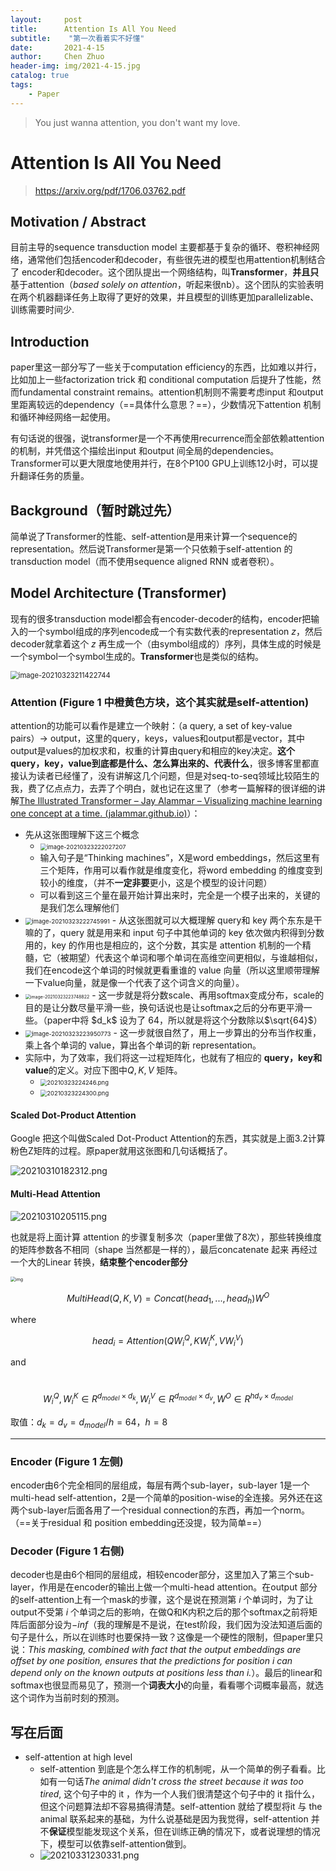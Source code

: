```yaml
---
layout:     post
title:      Attention Is All You Need
subtitle:    "第一次看着实不好懂"
date:       2021-4-15
author:     Chen Zhuo
header-img: img/2021-4-15.jpg
catalog: true
tags:
    - Paper
---
```



> You just wanna attention, you don't want my love.

# Attention Is All You Need

> https://arxiv.org/pdf/1706.03762.pdf



## Motivation / Abstract

目前主导的sequence transduction model 主要都基于复杂的循环、卷积神经网络，通常他们包括encoder和decoder，有些很先进的模型也用attention机制结合了 encoder和decoder。这个团队提出一个网络结构，叫**Transformer**，**并且只**基于attention（*based solely on attention*，听起来很nb）。这个团队的实验表明在两个机器翻译任务上取得了更好的效果，并且模型的训练更加parallelizable、训练需要时间少.



## Introduction

paper里这一部分写了一些关于computation efficiency的东西，比如难以并行，比如加上一些factorization trick 和 conditional computation 后提升了性能，然而fundamental constraint remains。attention机制则不需要考虑input 和output里距离较远的dependency（==具体什么意思？==），少数情况下attention 机制和循环神经网络一起使用。

有句话说的很强，说transformer是一个不再使用recurrence而全部依赖attention的机制，并凭借这个描绘出input 和output 间全局的dependencies。Transformer可以更大限度地使用并行，在8个P100 GPU上训练12小时，可以提升翻译任务的质量。



## Background（暂时跳过先）

简单说了Transformer的性能、self-attention是用来计算一个sequence的representation。然后说Transformer是第一个只依赖于self-attention 的 transduction model（而不使用sequence aligned RNN 或者卷积）。



## Model Architecture (Transformer)

现有的很多transduction model都会有encoder-decoder的结构，encoder把输入的一个symbol组成的序列encode成一个有实数代表的representation $z$，然后decoder就拿着这个 $z$ 再生成一个（由symbol组成的）序列，具体生成的时候是一个symbol一个symbol生成的。**Transformer**也是类似的结构。

<img src="https://raw.githubusercontent.com/Chord-Chen-30/PicGo-Typora/master/img/20210323211422.png" alt="image-20210323211422744" style="zoom: 80%;" />

### Attention  (Figure 1 中橙黄色方块，这个其实就是self-attention)

attention的功能可以看作是建立一个映射：（a query, a set of key-value pairs）-> output，这里的query，keys，values和output都是vector，其中output是values的加权求和，权重的计算由query和相应的key决定。**这个query，key，value到底都是什么、怎么算出来的、代表什么**，很多博客里都直接认为读者已经懂了，没有讲解这几个问题，但是对seq-to-seq领域比较陌生的我，费了亿点点力，去弄了个明白，就也记在这里了（参考一篇解释的很详细的讲解[The Illustrated Transformer – Jay Alammar – Visualizing machine learning one concept at a time. (jalammar.github.io)](https://jalammar.github.io/illustrated-transformer/)）：

- 先从这张图理解下这三个概念
    - <img src="https://raw.githubusercontent.com/Chord-Chen-30/PicGo-Typora/master/img/20210323222027.png" alt="image-20210323222027207" style="zoom: 67%;" />
    - 输入句子是“Thinking machines”，X是word embeddings，然后这里有三个矩阵，作用可以看作就是维度变化，将word embedding 的维度变到较小的维度，（并不**一定非要**更小，这是个模型的设计问题）
    - 可以看到这三个量在最开始计算出来时，完全是一个模子出来的，关键的是我们怎么理解他们
- <img src="https://raw.githubusercontent.com/Chord-Chen-30/PicGo-Typora/master/img/20210323222746.png" alt="image-20210323222745991" style="zoom:67%;" />
    - 从这张图就可以大概理解 query和 key 两个东东是干嘛的了，query 就是用来和 input 句子中其他单词的 key 依次做内积得到分数用的，key 的作用也是相应的，这个分数，其实是 attention 机制的一个精髓，它（被期望）代表这个单词和哪个单词在高维空间更相似，与谁越相似，我们在encode这个单词的时候就更看重谁的 value 向量（所以这里顺带理解一下value向量，就是像一个代表了这个词含义的向量）。
- <img src="https://raw.githubusercontent.com/Chord-Chen-30/PicGo-Typora/master/img/20210323223748.png" alt="image-20210323223748822" style="zoom: 50%;" />
    - 这一步就是将分数scale、再用softmax变成分布，scale的目的是让分数尽量平滑一些，换句话说也是让softmax之后的分布更平滑一些。（paper中将 $d_k$ 设为了 64，所以就是将这个分数除以$\sqrt{64}$）
- <img src="https://raw.githubusercontent.com/Chord-Chen-30/PicGo-Typora/master/img/20210323223950.png" alt="image-20210323223950773" style="zoom: 67%;" />
    - 这一步就很自然了，用上一步算出的分布当作权重，乘上各个单词的 value，算出各个单词的新 representation。
- 实际中，为了效率，我们将这一过程矩阵化，也就有了相应的 **query，key和 value**的定义。对应下图中$Q, K, V$ 矩阵。
    - <img src="https://raw.githubusercontent.com/Chord-Chen-30/PicGo-Typora/master/img/20210331225250.png" alt="20210323224246.png" style="zoom:67%;" />
    - <img src="https://raw.githubusercontent.com/Chord-Chen-30/PicGo-Typora/master/img/20210331225345.png" alt="20210323224300.png" style="zoom:67%;" />

#### Scaled Dot-Product Attention

Google 把这个叫做Scaled Dot-Product Attention的东西，其实就是上面3.2计算粉色Z矩阵的过程。原paper就用这张图和几句话概括了。

![20210310182312.png](https://github.com/Chord-Chen-30/PicGo-Typora/blob/master/img/20210310182312.png?raw=true)

#### Multi-Head Attention

![20210310205115.png](https://github.com/Chord-Chen-30/PicGo-Typora/blob/master/img/20210310205115.png?raw=true)

也就是将上面计算 attention 的步骤复制多次（paper里做了8次），那些转换维度的矩阵参数各不相同（shape 当然都是一样的），最后concatenate 起来 再经过一个大的Linear 转换，**结束整个encoder部分**

<img src="https://raw.githubusercontent.com/Chord-Chen-30/PicGo-Typora/master/img/20210415212621.png" alt="img" style="zoom: 50%;" />

$$MultiHead(Q, K, V ) = Concat(head_1, ..., head_h)W^O$$

​where 

$$head_i = Attention(QW^Q_i , KW^K_i , VW^V_i )$$

and

​$$W^Q_i, W^K_i \in R^{d_{model} \times d_k}, W^V_i \in R^{d_{model} \times d_v}, W^O \in R^{hd_v \times d_{model}}$$

​取值：$d_k = d_v = d_{model} / h = 64， h=8$

----

### Encoder (Figure 1 左侧)

encoder由6个完全相同的层组成，每层有两个sub-layer，sub-layer 1是一个multi-head self-attention，2是一个简单的position-wise的全连接。另外还在这两个sub-layer后面各用了一个residual connection的东西，再加一个norm。（==关于residual 和 position embedding还没提，较为简单==）

### Decoder (Figure 1 右侧)

decoder也是由6个相同的层组成，相较encoder部分，这里加入了第三个sub-layer，作用是在encoder的输出上做一个multi-head attention。在output 部分的self-attention上有一个mask的步骤，这个是说在预测第 $i$ 个单词时，为了让output不受第 $i$ 个单词之后的影响，在做Q和K内积之后的那个softmax之前将矩阵后面部分设为$-inf$（我的理解是不是说，在test阶段，我们因为没法知道后面的句子是什么，所以在训练时也要保持一致？这像是一个硬性的限制，但paper里只说：*This masking, combined with fact that the output embeddings are offset by one position, ensures that the predictions for position $i$ can depend only on the known outputs at positions less than $i$.*）。最后的linear和softmax也很显而易见了，预测一个**词表大小**的向量，看看哪个词概率最高，就选这个词作为当前时刻的预测。





## 写在后面

- self-attention at high level
  - self-attention 到底是个怎么样工作的机制呢，从一个简单的例子看看。比如有一句话*The animal didn't cross the street because it was too tired*, 这个句子中的 it ，作为一个人我们很清楚这个句子中的 it 指什么，但这个问题算法却不容易搞得清楚。self-attention 就给了模型将it 与 the animal 联系起来的基础，为什么说基础是因为我觉得，self-attention 并不**保证**模型能发现这个关系，但在训练正确的情况下，或者说理想的情况下，模型可以依靠self-attention做到。
  - ![20210331230331.png](https://github.com/Chord-Chen-30/PicGo-Typora/blob/master/img/20210331230331.png?raw=true)